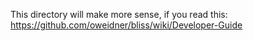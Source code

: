This directory will make more sense, if you read this: https://github.com/oweidner/bliss/wiki/Developer-Guide
